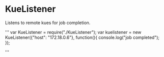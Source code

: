# KueListener

Listens to remote kues for job completion. 

'''
var KueListener = require("./KueListener");
var kuelistener = new KueListener({"host": "172.18.0.6"}, function(){
    console.log("job completed");   
});

'''



